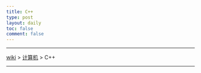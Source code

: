 ```yaml
---
title: C++
type: post
layout: daily
toc: false
comment: false
---
```

---
[wiki](/gknows/wiki) > [计算机](/gknows/计算机) > C++

---
